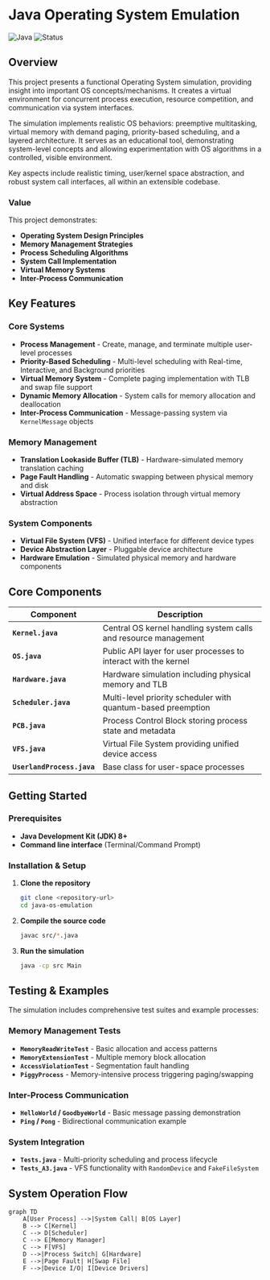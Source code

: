 # Java Operating System Emulation

![Java](https://img.shields.io/badge/language-Java-orange)
![Status](https://img.shields.io/badge/status-completed-brightgreen)

## Overview
This project presents a functional Operating System simulation, providing insight into important OS concepts/mechanisms. It creates a virtual environment for concurrent process execution, resource competition, and communication via system interfaces.

The simulation implements realistic OS behaviors: preemptive multitasking, virtual memory with demand paging, priority-based scheduling, and a layered architecture. It serves as an educational tool, demonstrating system-level concepts and allowing experimentation with OS algorithms in a controlled, visible environment.

Key aspects include realistic timing, user/kernel space abstraction, and robust system call interfaces, all within an extensible codebase.

### Value
This project demonstrates:
- **Operating System Design Principles**
- **Memory Management Strategies**
- **Process Scheduling Algorithms**
- **System Call Implementation**
- **Virtual Memory Systems**
- **Inter-Process Communication**

## Key Features

### Core Systems
- **Process Management** - Create, manage, and terminate multiple user-level processes
- **Priority-Based Scheduling** - Multi-level scheduling with Real-time, Interactive, and Background priorities
- **Virtual Memory System** - Complete paging implementation with TLB and swap file support
- **Dynamic Memory Allocation** - System calls for memory allocation and deallocation
- **Inter-Process Communication** - Message-passing system via `KernelMessage` objects

### Memory Management
- **Translation Lookaside Buffer (TLB)** - Hardware-simulated memory translation caching
- **Page Fault Handling** - Automatic swapping between physical memory and disk
- **Virtual Address Space** - Process isolation through virtual memory abstraction

### System Components
- **Virtual File System (VFS)** - Unified interface for different device types
- **Device Abstraction Layer** - Pluggable device architecture
- **Hardware Emulation** - Simulated physical memory and hardware components

## Core Components

| Component | Description |
|-----------|-------------|
| **`Kernel.java`** | Central OS kernel handling system calls and resource management |
| **`OS.java`** | Public API layer for user processes to interact with the kernel |
| **`Hardware.java`** | Hardware simulation including physical memory and TLB |
| **`Scheduler.java`** | Multi-level priority scheduler with quantum-based preemption |
| **`PCB.java`** | Process Control Block storing process state and metadata |
| **`VFS.java`** | Virtual File System providing unified device access |
| **`UserlandProcess.java`** | Base class for user-space processes |

## Getting Started

### Prerequisites

- **Java Development Kit (JDK) 8+**
- **Command line interface** (Terminal/Command Prompt)

### Installation & Setup

1. **Clone the repository**
   ```bash
   git clone <repository-url>
   cd java-os-emulation
   ```

2. **Compile the source code**
   ```bash
   javac src/*.java
   ```

3. **Run the simulation**
   ```bash
   java -cp src Main
   ```

## Testing & Examples

The simulation includes comprehensive test suites and example processes:

### Memory Management Tests
- **`MemoryReadWriteTest`** - Basic allocation and access patterns
- **`MemoryExtensionTest`** - Multiple memory block allocation
- **`AccessViolationTest`** - Segmentation fault handling
- **`PiggyProcess`** - Memory-intensive process triggering paging/swapping

### Inter-Process Communication
- **`HelloWorld` / `GoodbyeWorld`** - Basic message passing demonstration
- **`Ping` / `Pong`** - Bidirectional communication example

### System Integration
- **`Tests.java`** - Multi-priority scheduling and process lifecycle
- **`Tests_A3.java`** - VFS functionality with `RandomDevice` and `FakeFileSystem`

## System Operation Flow

```mermaid
graph TD
    A[User Process] -->|System Call| B[OS Layer]
    B --> C[Kernel]
    C --> D[Scheduler]
    C --> E[Memory Manager]
    C --> F[VFS]
    D -->|Process Switch| G[Hardware]
    E -->|Page Fault| H[Swap File]
    F -->|Device I/O| I[Device Drivers]
```



